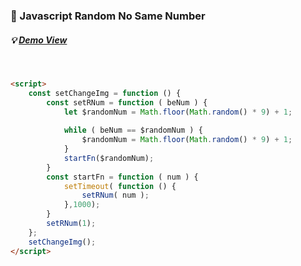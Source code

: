 ### 📌 Javascript Random No Same Number

##### 💡 [Demo View](https://swon1.github.io/study/demo/js/js-random-number.html)
<br>

```HTML
<script>
    const setChangeImg = function () {
        const setRNum = function ( beNum ) {
            let $randomNum = Math.floor(Math.random() * 9) + 1;
    
            while ( beNum == $randomNum ) {
                $randomNum = Math.floor(Math.random() * 9) + 1;
            }
            startFn($randomNum);
        }
        const startFn = function ( num ) {
            setTimeout( function () {
                setRNum( num );
            },1000);
        }
        setRNum(1);
    };
    setChangeImg();
</script>
```
